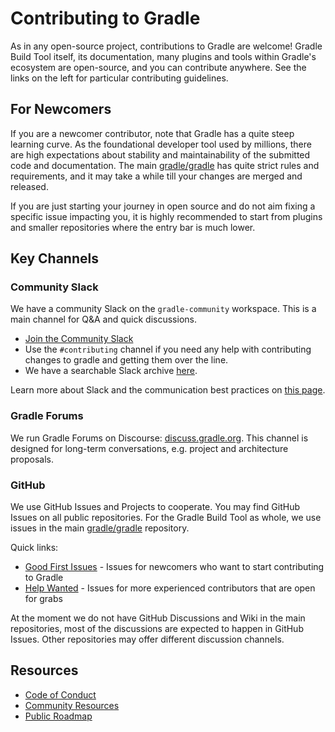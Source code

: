 # Contributing to Gradle

As in any open-source project, contributions to Gradle are welcome!
Gradle Build Tool itself, its documentation, many plugins and tools within Gradle's ecosystem are open-source,
and you can contribute anywhere.
See the links on the left for particular contributing guidelines.

## For Newcomers

If you are a newcomer contributor,
note that Gradle has a quite steep learning curve.
As the foundational developer tool used by millions,
there are high expectations about stability and maintainability of the submitted code and documentation.
The main [gradle/gradle](https://github.com/gradle/gradle)
has quite strict rules and requirements,
and it may take a while till your changes are merged and released.

If you are just starting your journey in open source and
do not aim fixing a specific issue impacting you,
it is highly recommended to start from plugins and smaller repositories
where the entry bar is much lower.

## Key Channels

### Community Slack

We have a community Slack on the `gradle-community` workspace.
This is a main channel for Q&A and quick discussions.

- [Join the Community Slack](https://gradle.org/slack-invite)
- Use the `#contributing` channel if you need any help with contributing
  changes to gradle and getting them over the line.
- We have a searchable Slack archive [here](https://www.linen.dev/s/gradle-community).

Learn more about Slack and the communication best practices on [this page](./community-slack.md).

### Gradle Forums

We run Gradle Forums on Discourse: [discuss.gradle.org](https://discuss.gradle.org).
This channel is designed for long-term conversations, e.g.
project and architecture proposals.

### GitHub

We use GitHub Issues and Projects to cooperate.
You may find GitHub Issues on all public repositories.
For the Gradle Build Tool as whole,
we use issues in the main [gradle/gradle](https://github.com/gradle/gradle/issues) repository.

Quick links:

- [Good First Issues](https://github.com/search?q=org%3Agradle+is%3Aissue+label%3A%22good+first+issue%22+is%3Aopen&type=issues) -
  Issues for newcomers who want to start contributing to Gradle
- [Help Wanted](https://github.com/search?q=org%3Agradle+is%3Aissue+label%3A%22help+wanted%22+is%3Aopen&type=issues) -
  Issues for more experienced contributors that are open for grabs

At the moment we do not have GitHub Discussions and Wiki in the main repositories,
most of the discussions are expected to happen in GitHub Issues.
Other repositories may offer different discussion channels.

## Resources

- [Code of Conduct](https://gradle.org/conduct/)
- [Community Resources](https://gradle.org/resources/)
- [Public Roadmap](https://github.com/orgs/gradle/projects/31)
